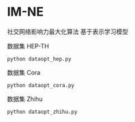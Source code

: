 # IM-NE
社交网络影响力最大化算法 基于表示学习模型

数据集 HEP-TH
```
python dataopt_hep.py
```

数据集 Cora
```
python dataopt_cora.py
```

数据集 Zhihu
```
python dataopt_zhihu.py
```
